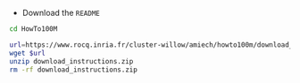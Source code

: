 * Download the `README`
```sh
cd HowTo100M

url=https://www.rocq.inria.fr/cluster-willow/amiech/howto100m/download_instructions.zip
wget $url
unzip download_instructions.zip
rm -rf download_instructions.zip
```